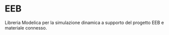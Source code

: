 # EEB
Libreria Modelica per la simulazione dinamica a supporto del progetto EEB e materiale connesso.
